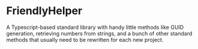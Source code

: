 # FriendlyHelper
A Typescript-based standard library with handy little methods like GUID generation, retrieving numbers from strings, and a bunch of other standard methods that usually need to be rewritten for each new project.
